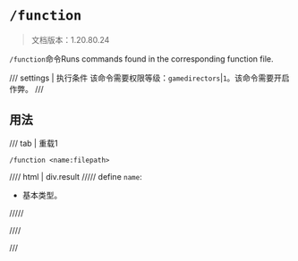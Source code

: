# `/function`

> 文档版本：1.20.80.24

`/function`命令Runs commands found in the corresponding function file.

/// settings | 执行条件
该命令需要权限等级：`gamedirectors`|`1`。该命令需要开启作弊。
///

## 用法

/// tab | 重载1
```mcfunction
/function <name:filepath>
```

//// html | div.result
///// define
`name`: <!-- md:samp filepath -->

- 基本类型。


/////

////

///
